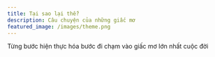 ```yaml
---
title: Tại sao lại thế?
description: Câu chuyện của những giấc mơ
featured_image: /images/theme.png
---
```

Từng bước hiện thực hóa bước đi chạm vào giấc mơ lớn nhất cuộc đời
